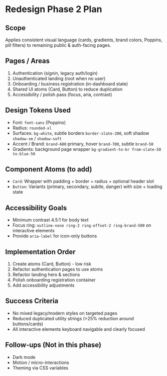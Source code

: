 # Redesign Phase 2 Plan

## Scope
Applies consistent visual language (cards, gradients, brand colors, Poppins, pill filters) to remaining public & auth-facing pages.

## Pages / Areas
1. Authentication (signin, legacy auth/login)
2. Unauthenticated landing (root when no user)
3. Onboarding / business registration (in-dashboard state)
4. Shared UI atoms (Card, Button) to reduce duplication
5. Accessibility / polish pass (focus, aria, contrast)

## Design Tokens Used
- Font: `font-sans` (Poppins)
- Radius: `rounded-xl`
- Surfaces: `bg-white`, subtle borders `border-slate-200`, soft shadow `shadow-sm` / `shadow-soft`
- Accent / Brand: `brand-600` primary, hover `brand-700`, subtle `brand-50`
- Gradients: background page wrapper `bg-gradient-to-br from-slate-50 to-blue-50`

## Component Atoms (to add)
- `Card`: Wrapper with padding + border + radius + optional header slot
- `Button`: Variants (primary, secondary, subtle, danger) with size + loading state

## Accessibility Goals
- Minimum contrast 4.5:1 for body text
- Focus ring: `outline-none ring-2 ring-offset-2 ring-brand-500` on interactive elements
- Provide `aria-label` for icon-only buttons

## Implementation Order
1. Create atoms (Card, Button) - low risk
2. Refactor authentication pages to use atoms
3. Refactor landing hero & sections
4. Polish onboarding registration container
5. Add accessibility adjustments

## Success Criteria
- No mixed legacy/modern styles on targeted pages
- Reduced duplicated utility strings (>25% reduction around buttons/cards)
- All interactive elements keyboard navigable and clearly focused

## Follow-ups (Not in this phase)
- Dark mode
- Motion / micro-interactions
- Theming via CSS variables

